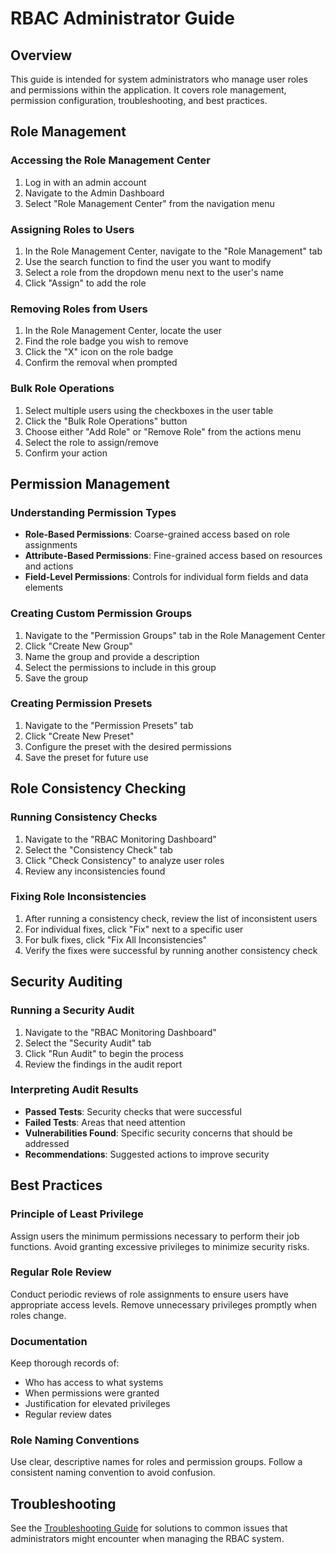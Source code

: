 
# RBAC Administrator Guide

## Overview

This guide is intended for system administrators who manage user roles and permissions within the application. It covers role management, permission configuration, troubleshooting, and best practices.

## Role Management

### Accessing the Role Management Center

1. Log in with an admin account
2. Navigate to the Admin Dashboard
3. Select "Role Management Center" from the navigation menu

### Assigning Roles to Users

1. In the Role Management Center, navigate to the "Role Management" tab
2. Use the search function to find the user you want to modify
3. Select a role from the dropdown menu next to the user's name
4. Click "Assign" to add the role

### Removing Roles from Users

1. In the Role Management Center, locate the user
2. Find the role badge you wish to remove
3. Click the "X" icon on the role badge
4. Confirm the removal when prompted

### Bulk Role Operations

1. Select multiple users using the checkboxes in the user table
2. Click the "Bulk Role Operations" button
3. Choose either "Add Role" or "Remove Role" from the actions menu
4. Select the role to assign/remove
5. Confirm your action

## Permission Management

### Understanding Permission Types

- **Role-Based Permissions**: Coarse-grained access based on role assignments
- **Attribute-Based Permissions**: Fine-grained access based on resources and actions
- **Field-Level Permissions**: Controls for individual form fields and data elements

### Creating Custom Permission Groups

1. Navigate to the "Permission Groups" tab in the Role Management Center
2. Click "Create New Group"
3. Name the group and provide a description
4. Select the permissions to include in this group
5. Save the group

### Creating Permission Presets

1. Navigate to the "Permission Presets" tab
2. Click "Create New Preset"
3. Configure the preset with the desired permissions
4. Save the preset for future use

## Role Consistency Checking

### Running Consistency Checks

1. Navigate to the "RBAC Monitoring Dashboard"
2. Select the "Consistency Check" tab
3. Click "Check Consistency" to analyze user roles
4. Review any inconsistencies found

### Fixing Role Inconsistencies

1. After running a consistency check, review the list of inconsistent users
2. For individual fixes, click "Fix" next to a specific user
3. For bulk fixes, click "Fix All Inconsistencies"
4. Verify the fixes were successful by running another consistency check

## Security Auditing

### Running a Security Audit

1. Navigate to the "RBAC Monitoring Dashboard"
2. Select the "Security Audit" tab
3. Click "Run Audit" to begin the process
4. Review the findings in the audit report

### Interpreting Audit Results

- **Passed Tests**: Security checks that were successful
- **Failed Tests**: Areas that need attention
- **Vulnerabilities Found**: Specific security concerns that should be addressed
- **Recommendations**: Suggested actions to improve security

## Best Practices

### Principle of Least Privilege

Assign users the minimum permissions necessary to perform their job functions. Avoid granting excessive privileges to minimize security risks.

### Regular Role Review

Conduct periodic reviews of role assignments to ensure users have appropriate access levels. Remove unnecessary privileges promptly when roles change.

### Documentation

Keep thorough records of:
- Who has access to what systems
- When permissions were granted
- Justification for elevated privileges
- Regular review dates

### Role Naming Conventions

Use clear, descriptive names for roles and permission groups. Follow a consistent naming convention to avoid confusion.

## Troubleshooting

See the [Troubleshooting Guide](./troubleshooting.md) for solutions to common issues that administrators might encounter when managing the RBAC system.
